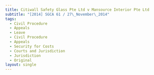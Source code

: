 ```yaml
---
title: Citiwall Safety Glass Pte Ltd v Mansource Interior Pte Ltd
subtitle: "[2014] SGCA 61 / 27\_November\_2014"
tags:
  - Civil Procedure
  - Appeals
  - Leave
  - Civil Procedure
  - Appeals
  - Security for Costs
  - Courts and Jurisdiction
  - Jurisdiction
  - Original
layout: single
---
```


